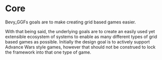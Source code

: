 # Core

Bevy_GGFs goals are to make creating grid based games easier.

With that being said, the underlying goals are to create an easily used yet extensible ecosystem of systems to enable as
many different types of grid based games as possible.
Initially the design goal is to actively support Advance Wars style games, however that should not be construed to lock
the framework into that one type of game.

